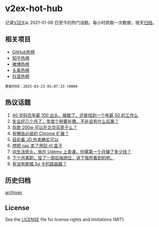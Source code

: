 # v2ex-hot-hub

 记录[V2EX](https://www.v2ex.com/)从 2021-01-06 日至今的热门话题。每小时抓取一次数据，按天[归档](archives)。
 
 ## 相关项目

- [GitHub热榜](https://github.com/snaildev/github-hot-hub)
- [知乎热榜](https://github.com/snaildev/zhihu-hot-hub)
- [微博热榜](https://github.com/snaildev/weibo-hot-hub)
- [头条热榜](https://github.com/snaildev/toutiao-hot-hub)
- [抖音热榜](https://github.com/snaildev/douyin-hot-hub)


 `更新时间：2025-03-23 05:07:33 +0800`

## 热议话题

1. [40 岁码农年薪 100 出头，被裁了，还能找到一个年薪 50 的工作么](https://www.v2ex.com/t/1120310)
1. [失业好几个月了，年度个税要补缴，不补会有什么后果？](https://www.v2ex.com/t/1120275)
1. [存款 200w 可以在北京买房子么？](https://www.v2ex.com/t/1120279)
1. [有哪些必装的 Chrome 扩展？](https://www.v2ex.com/t/1120254)
1. [目前看 JD 外卖确实可以](https://www.v2ex.com/t/1120263)
1. [想把 nas 卖了用回 n1 盒子](https://www.v2ex.com/t/1120292)
1. [向生活低头，我在 Udemy 上卖课，你猜第一个月赚了多少钱？](https://www.v2ex.com/t/1120273)
1. [下个月离职，投了一周后端岗位，讲下我所看到的吧。](https://www.v2ex.com/t/1120256)
1. [有没有能插 5g 卡的路由器？](https://www.v2ex.com/t/1120280)

## 历史归档

[archives](archives)

## License

See the [LICENSE](LICENSE) file for license rights and limitations (MIT).
